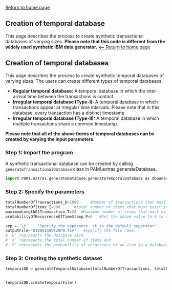 [Return to home page](index.html)  

## Creation of temporal database

This page describes the process to create synthetic transactional databases of varying sizes. __Please note that this code is different from the widely used 
synthetic IBM data generator.__
[__<--__ Return to home page](index.html)

## Creation of temporal databases

This page describes the process to create synthetic temporal databases of varying sizes. The users
can create different types of temporal databases.

- __Regular temporal database:__ A temporal database in which the inter-arrival time between the transactions is contact. 
- __Irregular temporal database (Type-I):__ A temporal database in which transactions appear at irregular time intervals. Please note that in this database, every transaction has a distinct timestamp. 
- __Irregular temporal database (Type-II):__ A temporal database in which multiple transactions share a common timestamp. 

__Please note that all of the above forms of temporal databases can be created by varying the input parameters.__

### Step 1: Import the program
A synthetic transactional database can be created by calling `generateTransactionalDatabase` class in PAMI.extras.generateDatabase.

```Python
import PAMI.extras.generateDatabase.generateTemporalDatabase as dbGenerator
```

### Step 2: Specify the parameters

```Python
totalNumberOfTransactions_D=1000     #Number of transactions that must exist in a database. Symbol used for this term is D
totalNumberOfItems_I=500      #total number of items that must exist in a database. Symbol used for this term is I
maximumLengthOfTransaction_T=20  #Maximum number of items that must exist in a database
probabilityOfRecurrenceOfTimeStamp_P=0   #Set the above value to 0 to create an irregular temporal database of Type-II.

sep = '\t'    "Specify the seperator. \t is the default seperator"
outputFile='D1000I500T20P0.tsv'   #Specify the file name. 
# 'D' represents the database size, 
# 'I' represents the total number of items and 
# 'P' represents the probability of occurrence of an item in a database
```
### Step 3: Creating the synthetic dataset

```Python
temporalDB = generateTemporalDatabase(totalNumberOfTransactions, totalNumberOfItems,temporalDB = generateTemporalDatabase(numOfTransactions, maxNumOfItems, maxNumOfItemsPerTransaction, outFileName, percent, sep)


temporalDB.createTemporalFile()
```